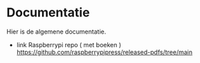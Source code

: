 # Documentatie

Hier is de algemene documentatie.

- link Raspberrypi repo ( met boeken ) https://github.com/raspberrypipress/released-pdfs/tree/main